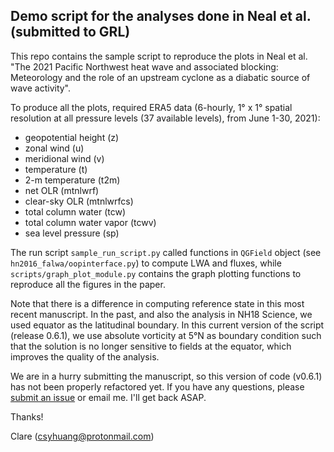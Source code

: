 ## Demo script for the analyses done in Neal et al. (submitted to GRL)

This repo contains the sample script to reproduce the plots in Neal et al. "The 2021 Pacific Northwest heat wave and 
associated blocking: Meteorology and the role of an upstream cyclone as a diabatic source of wave activity". 

To produce all the plots, required ERA5 data (6-hourly, 1° x 1° spatial resolution at all pressure levels 
(37 available levels), from June 1-30, 2021):

- geopotential height (z)
- zonal wind  (u)
- meridional wind (v)
- temperature (t)
- 2-m temperature (t2m)
- net OLR (mtnlwrf)
- clear-sky OLR (mtnlwrfcs)
- total column water (tcw)
- total column water vapor (tcwv)
- sea level pressure (sp)
 
The run script `sample_run_script.py` called functions in `QGField` object (see `hn2016_falwa/oopinterface.py`) 
to compute LWA and fluxes, while `scripts/graph_plot_module.py` contains the graph plotting functions to reproduce 
all the figures in the paper.

Note that there is a difference in computing reference state in this most recent manuscript. In the past, and also 
the analysis in NH18 Science, we used equator as the latitudinal boundary. In this current version of the script 
(release 0.6.1), we use absolute vorticity at 5°N as boundary condition such that the solution is no longer sensitive 
to fields at the equator, which improves the quality of the analysis.

We are in a hurry submitting the manuscript, so this version of code (v0.6.1) has not been properly refactored yet. 
If you have any questions, please [submit an issue](https://github.com/csyhuang/hn2016_falwa/issues) or email me. 
I'll get back ASAP.

Thanks!

Clare (csyhuang@protonmail.com)